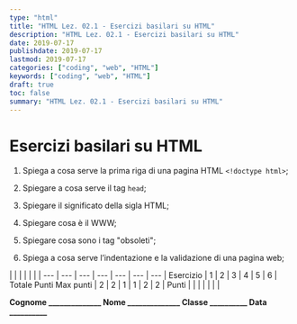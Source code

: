 ```yaml
---
type: "html"
title: "HTML Lez. 02.1 - Esercizi basilari su HTML"
description: "HTML Lez. 02.1 - Esercizi basilari su HTML"
date: 2019-07-17
publishdate: 2019-07-17
lastmod: 2019-07-17
categories: ["coding", "web", "HTML"]
keywords: ["coding", "web", "HTML"]
draft: true
toc: false
summary: "HTML Lez. 02.1 - Esercizi basilari su HTML"
---
```


# Esercizi basilari su HTML

1. Spiega a cosa serve la prima riga di una pagina HTML ``<!doctype html>``;

2. Spiegare a cosa serve il tag ``head``;

3. Spiegare il significato della sigla HTML;

4. Spiegare cosa è il WWW;

5. Spiegare cosa sono i tag "obsoleti";

6. Spiega a cosa serve l’indentazione e la validazione di una pagina web;

<!-- markdownlint-disable MD009 MD036 -->

 |        |     |     |     |     |     |
---       | --- | --- | --- | --- | --- | --- |
Esercizio |  1  |  2  |  3  |  4  |  5  |  6  | Totale Punti
Max punti |  2  |  2  |  1  |  1  |  2  |  2  |
Punti     |     |     |     |     |     |     |

**Cognome ______________ Nome ______________ Classe __________ Data __________**

<!-- markdownlint-enable MD009 MD036 -->
